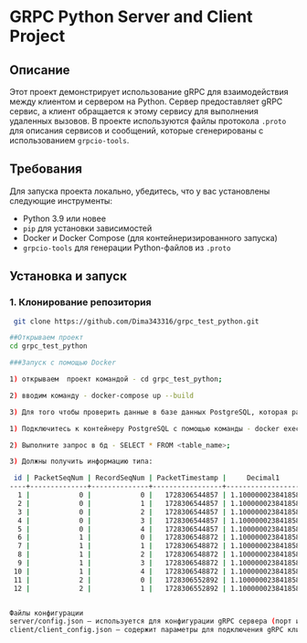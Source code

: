 # GRPC Python Server and Client Project

## Описание

Этот проект демонстрирует использование gRPC для взаимодействия между клиентом и сервером на Python. Сервер предоставляет gRPC сервис, а клиент обращается к этому сервису для выполнения удаленных вызовов. В проекте используются файлы протокола `.proto` для описания сервисов и сообщений, которые сгенерированы с использованием `grpcio-tools`.


## Требования

Для запуска проекта локально, убедитесь, что у вас установлены следующие инструменты:

- Python 3.9 или новее
- `pip` для установки зависимостей
- Docker и Docker Compose (для контейнеризированного запуска)
- `grpcio-tools` для генерации Python-файлов из `.proto`

## Установка и запуск

### 1. Клонирование репозитория

```bash
 git clone https://github.com/Dima343316/grpc_test_python.git

##Открываем проект
cd grpc_test_python

###Запуск с помощью Docker

1) открываем  проект командой - cd grpc_test_python;

2) вводим команду - docker-compose up --build 

3) Для того чтобы проверить данные в базе данных PostgreSQL, которая работает в Docker:

1) Подключитесь к контейнеру PostgreSQL с помощью команды - docker exec -it <container_name_or_id> psql -U <username> -d <database_name>

2) Выполните запрос в бд - SELECT * FROM <table_name>;

3) Должны получить информацию типа:

 id | PacketSeqNum | RecordSeqNum | PacketTimestamp |     Decimal1      |     Decimal2      |     Decimal3      |     Decimal4      | RecordTimestamp 
----+--------------+--------------+-----------------+-------------------+-------------------+-------------------+-------------------+-----------------
  1 |            0 |            0 |   1728306544857 | 1.100000023841858 | 2.200000047683716 | 3.299999952316284 | 4.400000095367432 |   1728306544857
  2 |            0 |            1 |   1728306544857 | 1.100000023841858 | 2.200000047683716 | 3.299999952316284 | 4.400000095367432 |   1728306544857
  3 |            0 |            2 |   1728306544857 | 1.100000023841858 | 2.200000047683716 | 3.299999952316284 | 4.400000095367432 |   1728306544857
  4 |            0 |            3 |   1728306544857 | 1.100000023841858 | 2.200000047683716 | 3.299999952316284 | 4.400000095367432 |   1728306544857
  5 |            0 |            4 |   1728306544857 | 1.100000023841858 | 2.200000047683716 | 3.299999952316284 | 4.400000095367432 |   1728306544857
  6 |            1 |            0 |   1728306548872 | 1.100000023841858 | 2.200000047683716 | 3.299999952316284 | 4.400000095367432 |   1728306548872
  7 |            1 |            1 |   1728306548872 | 1.100000023841858 | 2.200000047683716 | 3.299999952316284 | 4.400000095367432 |   1728306548872
  8 |            1 |            2 |   1728306548872 | 1.100000023841858 | 2.200000047683716 | 3.299999952316284 | 4.400000095367432 |   1728306548872
  9 |            1 |            3 |   1728306548872 | 1.100000023841858 | 2.200000047683716 | 3.299999952316284 | 4.400000095367432 |   1728306548872
 10 |            1 |            4 |   1728306548872 | 1.100000023841858 | 2.200000047683716 | 3.299999952316284 | 4.400000095367432 |   1728306548872
 11 |            2 |            0 |   1728306552892 | 1.100000023841858 | 2.200000047683716 | 3.299999952316284 | 4.400000095367432 |   1728306552892
 12 |            2 |            1 |   1728306552892 | 1.100000023841858 | 2.200000047683716 | 3.299999952316284 | 4.400000095367432 |   1728306552892


Файлы конфигурации
server/config.json — используется для конфигурации gRPC сервера (порт и другие параметры).
client/client_config.json — содержит параметры для подключения gRPC клиента к серверу.



